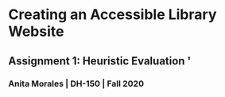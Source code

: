 # Creating an Accessible Library Website
## Assignment 1: Heuristic Evaluation '
### Anita Morales | DH-150 | Fall 2020
